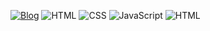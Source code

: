 [![Blog](https://img.shields.io/badge/Blogger-FF5722?style=for-the-badge&logo=blogger&logoColor=white)]()
![HTML](https://img.shields.io/badge/HTML5-E34F26.svg?style=for-the-badge&logo=HTML5&logoColor=white)
![CSS]([https://img.shields.io/badge/HTML5-E34F26.svg?style=for-the-badge&logo=HTML5&logoColor=white](https://img.shields.io/badge/CSS-663399.svg?style=for-the-badge&logo=CSS&logoColor=white))
![JavaScript]([https://img.shields.io/badge/HTML5-E34F26.svg?style=for-the-badge&logo=HTML5&logoColor=white](https://img.shields.io/badge/JavaScript-F7DF1E.svg?style=for-the-badge&logo=JavaScript&logoColor=black))
![HTML](https://img.shields.io/badge/HTML5-E34F26.svg?style=for-the-badge&logo=HTML5&logoColor=white)
